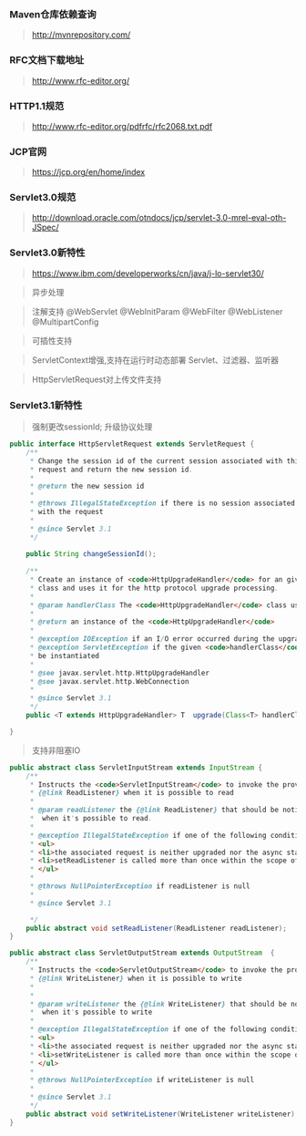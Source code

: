 ### Maven仓库依赖查询
>http://mvnrepository.com/

### RFC文档下载地址
>http://www.rfc-editor.org/

### HTTP1.1规范
>http://www.rfc-editor.org/pdfrfc/rfc2068.txt.pdf

### JCP官网
>https://jcp.org/en/home/index

### Servlet3.0规范
>http://download.oracle.com/otndocs/jcp/servlet-3.0-mrel-eval-oth-JSpec/

### Servlet3.0新特性
>https://www.ibm.com/developerworks/cn/java/j-lo-servlet30/

>异步处理

>注解支持 @WebServlet @WebInitParam @WebFilter @WebListener @MultipartConfig

>可插性支持

>ServletContext增强,支持在运行时动态部署 Servlet、过滤器、监听器

>HttpServletRequest对上传文件支持


### Servlet3.1新特性
>强制更改sessionId; 升级协议处理


```java
public interface HttpServletRequest extends ServletRequest {
    /**
     * Change the session id of the current session associated with this
     * request and return the new session id. 
     *
     * @return the new session id
     *
     * @throws IllegalStateException if there is no session associated
     * with the request
     *
     * @since Servlet 3.1
     */
    
    public String changeSessionId();
    
    /**
     * Create an instance of <code>HttpUpgradeHandler</code> for an given
     * class and uses it for the http protocol upgrade processing.
     *
     * @param handlerClass The <code>HttpUpgradeHandler</code> class used for the upgrade.
     *
     * @return an instance of the <code>HttpUpgradeHandler</code>
     *
     * @exception IOException if an I/O error occurred during the upgrade
     * @exception ServletException if the given <code>handlerClass</code> fails to
     * be instantiated
     *
     * @see javax.servlet.http.HttpUpgradeHandler
     * @see javax.servlet.http.WebConnection
     *
     * @since Servlet 3.1
     */
    public <T extends HttpUpgradeHandler> T  upgrade(Class<T> handlerClass) throws IOException, ServletException;

}
```

>支持非阻塞IO
```java
public abstract class ServletInputStream extends InputStream {
    /**
     * Instructs the <code>ServletInputStream</code> to invoke the provided
     * {@link ReadListener} when it is possible to read
     *
     * @param readListener the {@link ReadListener} that should be notified
     *  when it's possible to read.
     *
     * @exception IllegalStateException if one of the following conditions is true
     * <ul>
     * <li>the associated request is neither upgraded nor the async started
     * <li>setReadListener is called more than once within the scope of the same request.
     * </ul>
     *
     * @throws NullPointerException if readListener is null
     *
     * @since Servlet 3.1

     */
    public abstract void setReadListener(ReadListener readListener);
}
```
```java
public abstract class ServletOutputStream extends OutputStream  {
    /**
     * Instructs the <code>ServletOutputStream</code> to invoke the provided
     * {@link WriteListener} when it is possible to write
     *
     *
     * @param writeListener the {@link WriteListener} that should be notified
     *  when it's possible to write
     *
     * @exception IllegalStateException if one of the following conditions is true
     * <ul>
     * <li>the associated request is neither upgraded nor the async started
     * <li>setWriteListener is called more than once within the scope of the same request.
     * </ul>
     *
     * @throws NullPointerException if writeListener is null
     *
     * @since Servlet 3.1
     */
    public abstract void setWriteListener(WriteListener writeListener);
}
```
